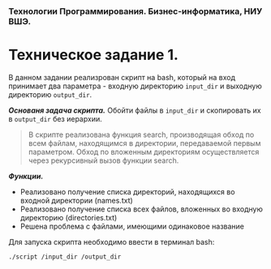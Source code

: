 ### Технологии Программирования. Бизнес-информатика, НИУ ВШЭ.
# Техническое задание 1. 
В данном задании реализрован скрипт на bash, который на вход принимает два параметра - входную директорию `input_dir` и выходную директорию `output_dir`.


***Основаня задача скрипта.***
Обойти файлы в `input_dir` и скопировать их в `output_dir` без иерархии.
>В скрипте реализована функция search, производящая обход по всем файлам, находящимся в директории, передаваемой первым параметром.
Обход по вложенным директориям осуществляется через рекурсивный вызов функции search.
>


***Функции.***
- Реализовано получение списка директорий, находящихся во входной директории (names.txt)
- Реализовано получение списка всех файлов, вложенных во входную директорию (directories.txt)
- Решена проблема с файлами, имеющими одинаковое название


Для запуска скрипта необходимо ввести в терминал bash:

```./script /input_dir /output_dir```

